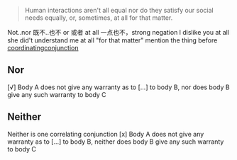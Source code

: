 >Human interactions aren't all equal nor do they satisfy our social needs equally,
 or, sometimes, at all for that matter.

Not..nor 既不..也不
or 或者
at all 一点也不，strong negation
l dislike you at all
she did't understand me at all
"for that matter" mention the thing before
[coordinatingconjunction](http://www.chompchomp.com/terms/coordinatingconjunction.htm)
## Nor
[√] Body A does not give any warranty as to [...] to body B, nor does body B give any such warranty to body C
## Neither 
Neither is one correlating conjunction
[x] Body A does not give any warranty as to [...] to body B, neither does body B give any such warranty to body C